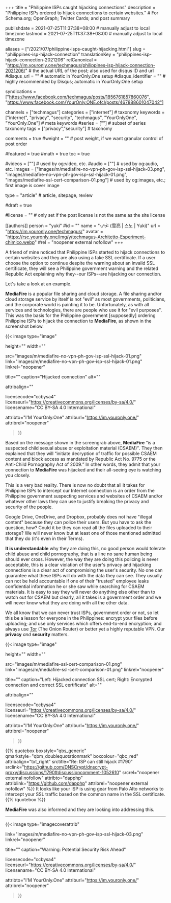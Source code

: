 +++
title = "Philippine ISPs caught hijacking connections"
description = "Philippine ISPs ordered to hijack connections to certain websites."                                                    # For Schema.org; OpenGraph; Twitter Cards; and post summary

publishdate = 2021-07-25T11:37:38+08:00                                        # manually adjust to local timezone
lastmod = 2021-07-25T11:37:38+08:00                                        # manually adjust to local timezone

aliases = ["/2021/07/philippine-isps-caught-hijacking.html"]
slug = "philippines-isp-hijack-connection"
translationKey = "philippines-isp-hijack-connection-2021206"
relCanonical = "https://im.youronly.one/techmagus/philippines-isp-hijack-connection-2021206/"                                                   # the actual URL of the post; also used for disqus ID and url
#disqus_url = ""                                                    # automatic in YourOnly.One setup
#disqus_identifier = ""                                             # highly recommended by Disqus; automatic in YourOnly.One setup

syndications = ["https://www.facebook.com/techmagus/posts/1856761857860076", "https://www.facebook.com/YourOnly.ONE.ofcl/posts/467888601047042"]

channels = ["techmagus"]
categories = ["internet"]                                                   # taxonomy
keywords = ["internet", "privacy", "security", "techmagus", "YourOnlyOne", "YourOnly.One"]                                                     # meta keywords
#series = [""]                                                       # subset of series taxonomy
tags = ["privacy","security"]                                                         # taxonomy

comments = true
#weight = ""                                                        # post weight, if we want granular control of post order

#featured = true
#math = true
toc = true

#videos = [""]                                                       # used by og:video, etc.
#audio = [""]                                                        # used by og:audio, etc.
images = ["images/m/mediafire-no-vpn-ph-gov-isp-ssl-hijack-03.png", "images/mediafire-no-vpn-ph-gov-isp-ssl-hijack-01.png", "images/mediafire-ssl-cert-comparison-01.png"]                                                       # used by og:images, etc.; first image is cover image

type = "article"                                                           # article, sitepage, review

#draft = true

#license = ""                                                       # only set if the post license is not the same as the site license

[[authors]]
  person = "yuki"
  #id = ""
  name = "ᜌᜓᜃᜒ (雪亮 | 스노 | Yuki)"
  url = "https://im.youronly.one/techmagus/"
  avatar = "https://rsc.youronly.one/img/y/techmagus-Architetto-Esperiment-chimico.webp"
  #rel = "noopener external nofollow"
+++

A friend of mine noticed that Philippine ISPs started to hijack connections to certain websites and they are also using a fake SSL certificate. If a user choose the option to continue despite the warning about an invalid SSL certificate, they will see a Philippine government warning and the related Republic Act explaining why they--our ISPs--are hijacking our connection.

Let's take a look at an example.

<!--more-->

**MediaFire** is a popular file sharing and cloud storage. A file sharing and/or cloud storage service by itself is not "evil" as most governments, politicians, and the corporate world is painting it to be. Unfortunately, as with all services and technologies, there are people who use it for "evil purposes". This was the basis for the Philippine government [supposedly] ordering Philippine ISPs to hijack the connection to **MediaFire**, as shown in the screenshot below.

{{< image
  type="image"

  height=""
  width=""

  src="images/m/mediafire-no-vpn-ph-gov-isp-ssl-hijack-01.png"
  link="images/m/mediafire-no-vpn-ph-gov-isp-ssl-hijack-01.png"
  linkrel="noopener"

  title=""
  caption="Hijacked connection"
  alt=""

  attribalign=""

  licensecode="ccbysa4"
  licenseurl="https://creativecommons.org/licenses/by-sa/4.0/"
  licensename="CC BY-SA 4.0 International"

  attribto="I'M YourOnly.One"
  attriburl="https://im.youronly.one/"
  attribrel="noopener"
>}}

Based on the message shown in the screengrab above, **MediaFire** <q>is a suspected child sexual abuse or exploitation material (CSAEM)</q>. They then explained that they will <q>initiate decryption of traffic for possible CSAEM content and block access as mandated by Republic Act No. 9775 or the Anti-Child Pornography Act of 2009.</q> In other words, they admit that your connection to **MediaFire** was hijacked and their all-seeing eye is watching you closely.

This is a very bad reality. There is now no doubt that all it takes for Philippine ISPs to intercept our Internet connection is an order from the Philippine government suspecting services and websites of CSAEM and/or whatever other laws they can use to justify breaking the privacy and security of the people.

Google Drive, OneDrive, and Dropbox, probably does not have "illegal content" because they can police their users. But you have to ask the question, how? Could it be they can read all the files uploaded to their storage? We will never know but at least one of those mentioned admitted that they do (it's even in their Terms).

**It is understandable** why they are doing this, no good person would tolerate child abuse and child pornography, that is a line no sane human being should ever cross. However, the way they are doing this policing is never acceptable, this is a clear violation of the user's privacy and hijacking connections is a clear act of compromising the user's security. No one can guarantee what these ISPs will do with the data they can see. They usually can not be held accountable if one of their "trusted" employee leaks confidential information he or she saw while searching for CSAEM materials. It is easy to say they will never do anything else other than to watch out for CSAEM but clearly, all it takes is a government order and we will never know what they are doing with all the other data.

We all know that we can never trust ISPs, government order or not, so let this be a lesson for everyone in the Philippines: encrypt your files before uploading; and use only services which offers end-to-end encryption; and always use [Tor](https://www.torproject.org) (The Onion Router) or better yet a highly reputable VPN. Our **privacy** *and* **security** matters.

{{< image
  type="image"

  height=""
  width=""

  src="images/m/mediafire-ssl-cert-comparison-01.png"
  link="images/m/mediafire-ssl-cert-comparison-01.png"
  linkrel="noopener"

  title=""
  caption="Left: Hijacked connection SSL cert; Right: Encrypted connection and correct SSL certificate"
  alt=""

  attribalign=""

  licensecode="ccbysa4"
  licenseurl="https://creativecommons.org/licenses/by-sa/4.0/"
  licensename="CC BY-SA 4.0 International"

  attribto="I'M YourOnly.One"
  attriburl="https://im.youronly.one/"
  attribrel="noopener"
>}}

{{% quotebox boxstyle="qbs_generic" qmarkstyle="qbm_doublequotationmark" boxcolour="qbc_red" attribalign="txt_right" srctitle="Re: ISP can still hijack #1790" srclink="https://github.com/DNSCrypt/dnscrypt-proxy/discussions/1790#discussioncomment-1052610" srcrel="noopener external nofollow" attribto="dapphp" attriblink="https://github.com/dapphp" attribrel="noopener external nofollow" %}}
  It looks like your ISP is using gear from Palo Alto networks to intercept your SSL traffic based on the common name in the SSL certificate.
{{% /quotebox %}}

**MediaFire** was also informed and they are looking into addressing this.

---

{{< image
  type="imagecoverattrib"

  link="images/m/mediafire-no-vpn-ph-gov-isp-ssl-hijack-03.png"
  linkrel="noopener"

  title=""
  caption="Warning: Potential Security Risk Ahead"

  licensecode="ccbysa4"
  licenseurl="https://creativecommons.org/licenses/by-sa/4.0/"
  licensename="CC BY-SA 4.0 International"

  attribto="I'M YourOnly.One"
  attriburl="https://im.youronly.one/"
  attribrel="noopener"
>}}
